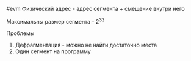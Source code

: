 #evm 
Физический адрес - адрес сегмента + смещение внутри него

Максимальны размер сегмента - $2^{32}$

Проблемы
1. Дефрагментация - можно не найти достаточно места
2. Один сегмент на программу